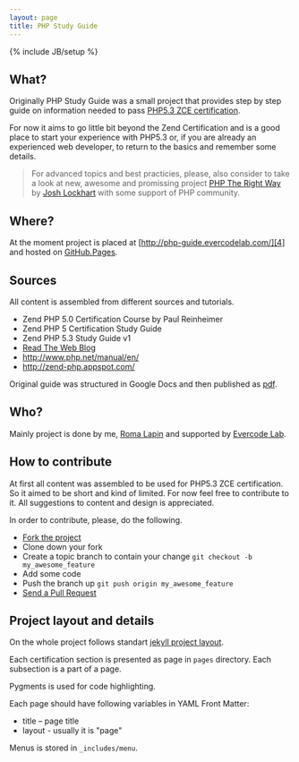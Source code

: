 ```yaml
---
layout: page
title: PHP Study Guide
---
```

{% include JB/setup %}

## What?

Originally PHP Study Guide was a small project that provides step by step guide
on information needed to pass [PHP5.3 ZCE certification][1].

For now it aims to go little bit beyond the Zend Certification and is a good
place to start your experience with PHP5.3 or, if you are already an experienced
web developer, to return to the basics and remember some details.

>For advanced topics and best practicies, please, also consider to take a look 
>at new, awesome and promissing project [PHP The Right Way][2] by [Josh Lockhart][3] 
>with some support of PHP community.

## Where?

At the moment project is placed at [http://php-guide.evercodelab.com/][4] and
hosted on [GitHub.Pages](http://pages.github.com).

## Sources

All content is assembled from different sources and tutorials.

* Zend PHP 5.0 Certification Course by Paul Reinheimer
* Zend PHP 5 Certification Study Guide
* Zend PHP 5.3 Study Guide v1
* [Read The Web Blog][5]
* <http://www.php.net/manual/en/>
* <http://zend-php.appspot.com/>

Original guide was structured in Google Docs and then published as [pdf][6].

## Who?

Mainly project is done by me, [Roma Lapin][7] and supported by [Evercode Lab][8].

## How to contribute

At first all content was assembled to be used for PHP5.3 ZCE certification. So
it aimed to be short and kind of limited. For now feel free to contribute to it.
All suggestions to content and design is appreciated.

In order to contribute, please, do the following.

* [Fork the project][9]
* Clone down your fork
* Create a topic branch to contain your change `git checkout -b my_awesome_feature`
* Add some code
* Push the branch up `git push origin my_awesome_feature`
* [Send a Pull Request][10]

## Project layout and details

On the whole project follows standart [jekyll project layout][11].

Each certification section is presented as page in `pages` directory. Each
subsection is a part of a page.

Pygments is used for code highlighting.

Each page should have following variables in YAML Front Matter:

* title – page title
* layout - usually it is "page"

Menus is stored in `_includes/menu`.

[1]: http://www.zend.com/en/services/certification/php-5-certification/ "PHP5.3 ZCE certification"
[2]: http://www.phptherightway.com/ "PHP The Right Way"
[3]: https://github.com/codeguy
[4]: http://php-guide.evercodelab.com/ "http://php-guide.evercodelab.com/"
[5]: http://readtheweb.info/index.php?s=Zend+PHP+5+Certification+Exam&submit=Go
[6]: http://victimofbabylon.com/zce-php-53-study-guide
[7]: https://github.com/memphys
[8]: http://www.evercodelab.com/
[9]: http://help.github.com/fork-a-repo/
[10]: http://help.github.com/send-pull-requests/
[11]: https://github.com/mojombo/jekyll/wiki/usage
